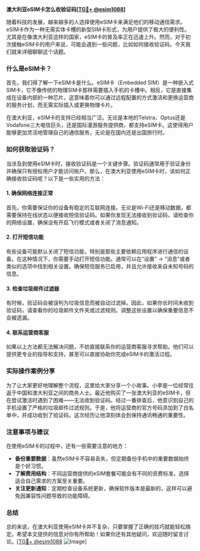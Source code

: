 **澳大利亚eSIM卡怎么收验证码[[TG💪+ @esim1088](https://t.me/s/esim1088)]**

随着科技的发展，越来越多的人选择使用eSIM卡来满足他们的移动通信需求。eSIM卡作为一种无需实体卡槽的新型SIM卡形式，为用户提供了极大的便利性。尤其是在像澳大利亚这样的国家，eSIM卡的普及率正在迅速上升。然而，对于初次接触eSIM卡的用户来说，可能会遇到一些问题，比如如何接收验证码。今天我们就来详细聊聊这个话题。

### 什么是eSIM卡？

首先，我们得了解一下eSIM卡是什么。eSIM卡（Embedded SIM）是一种嵌入式SIM卡，它不像传统的物理SIM卡那样需要插入手机的卡槽中。相反，它是直接集成在设备内部的一种芯片。这意味着你可以通过远程配置的方式激活和更换运营商的服务计划，而无需实际插入或更换物理卡片。

在澳大利亚，eSIM卡的支持已经相当广泛。无论是本地的Telstra、Optus还是Vodafone三大电信巨头，还是国际漫游服务提供商，都支持eSIM卡。这使得用户能够更加灵活地管理自己的通信服务，无论是在国内还是出国旅行时。

### 如何获取验证码？

当涉及到使用eSIM卡时，接收验证码是一个关键步骤。验证码通常用于验证身份并确保只有授权用户才能访问账户。那么，在澳大利亚使用eSIM卡时，该如何正确接收验证码呢？以下是一些实用的方法：

#### 1. 确保网络连接正常

首先，你需要保证你的设备有稳定的互联网连接。无论是Wi-Fi还是移动数据，都需要保持在线状态以便接收短信验证码。如果你发现无法接收到验证码，请检查你的网络设置，确保没有开启飞行模式或者关闭了消息通知。

#### 2. 打开短信功能

有些设备可能默认关闭了短信功能，特别是那些主要依赖应用程序进行通信的设备。在这种情况下，你需要手动打开短信功能。通常可以在“设置” -> “消息”或者类似的选项中找到相关设置。确保短信服务已启用，并且允许接收来自未知号码的信息。

#### 3. 检查垃圾邮件过滤器

有时候，验证码会被误判为垃圾信息而被自动过滤掉。因此，如果你长时间未收到验证码，请查看你的垃圾邮件文件夹或过滤规则。调整这些设置以确保重要信息不会被遗漏。

#### 4. 联系运营商客服

如果以上方法都无法解决问题，不妨直接联系你的运营商客服寻求帮助。他们可以提供更专业的指导和支持，甚至可以直接协助你完成eSIM卡的激活过程。

### 实际操作案例分享

为了让大家更好地理解整个流程，这里给大家分享一个小故事。小李是一位经常往返于中国和澳大利亚之间的商务人士。最近他购买了一张澳大利亚的eSIM卡，但在尝试激活时遇到了困难——无法收到验证码。经过一番排查后，他意识到自己的手机设置了严格的垃圾邮件过滤规则。于是，他将运营商的官方号码添加到了白名单中，并成功收到了验证码。这次经历让他深刻体会到保持通讯畅通的重要性。

### 注意事项与建议

在使用eSIM卡的过程中，还有一些需要注意的地方：

- **备份重要数据**：虽然eSIM卡不容易丢失，但定期备份手机中的重要数据始终是个好习惯。
- **了解费用结构**：不同运营商提供的eSIM套餐可能会有不同的资费标准，选择适合自己需求的方案至关重要。
- **关注更新通知**：定期检查设备系统更新，确保软件版本是最新的，这样可以避免因兼容性问题导致的功能障碍。

### 总结

总的来说，在澳大利亚使用eSIM卡并不复杂，只要掌握了正确的技巧就能轻松搞定。希望本文提供的信息对你有所帮助！如果你还有其他疑问，欢迎随时留言讨论。[[TG💪+ @esim1088](https://t.me/s/esim1088) ![Image](https://i.postimg.cc/4NQfJmqS/Snipaste-2025-05-13-00-14-12.png)]